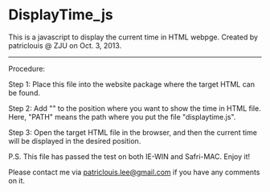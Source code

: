 DisplayTime_js
==============

This is a javascript to display the current time in HTML webpge. 
Created by patriclouis @ ZJU on Oct. 3, 2013.

**********************
Procedure:

Step 1: Place this file into the website package where the target HTML can be found.

Step 2: Add "<script type="text/javascript" src="PATH/displaytime.js"></script>" to 
        the position where you want to show the time in HTML file. Here, "PATH" means
        the path where you put the file "displaytime.js".
        
Step 3: Open the target HTML file in the browser, and then the current time will be 
        displayed in the desired position.

P.S.
This file has passed the test on both IE-WIN and Safri-MAC. Enjoy it! 

Please contact me via patriclouis.lee@gmail.com if you have any comments on it.
